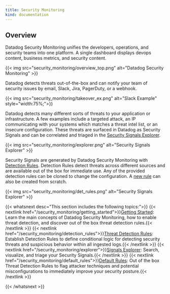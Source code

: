 ```yaml
---
title: Security Monitoring
kind: documentation
---
```


## Overview

Datadog Security Monitoring unifies the developers, operations, and security teams into one platform. A single dashboard displays devops content, business metrics, and security content. 

{{< img src="security_monitoring/overview_top.png" alt="Datadog Security Monitoring" >}}

Datadog detects threats out-of-the-box and can notify your team of security issues by email, Slack, Jira, PagerDuty, or a webhook. 

{{< img src="security_monitoring/takeover_ex.png" alt="Slack Example"  style="width:75%;">}}

Datadog detects many different sorts of threats to your application or infrastructure. A few examples include a targeted attack, an IP communicating with your systems which matches a threat intel list, or an insecure configuration. These threats are surfaced in Datadog as Security Signals and can be correlated and triaged in the [Security Signals Explorer][1]. 

{{< img src="security_monitoring/explorer.png" alt="Security Signals Explorer"  >}}

Security Signals are generated by Datadog Security Monitoring with [Detection Rules][2]. Detection Rules detect threats across different sources and are available out of the box for immediate use. Any of the provided detection rules can be cloned to change the configuration. A [new rule][3] can also be created from scratch.

{{< img src="security_monitoring/det_rules.png" alt="Security Signals Explorer" >}}

{{< whatsnext desc="This section includes the following topics:">}}
  {{< nextlink href="/security_monitoring/getting_started">}}<u>Getting Started</u>: Learn the main concepts of Datadog Security Monitoring, how to enable threat detection, and discover out of the box threat detection rules.{{< /nextlink >}}
  {{< nextlink href="/security_monitoring/detection_rules">}}<u>Threat Detection Rules</u>: Establish Detection Rules to define conditional logic for detecting security threats and suspicious behavior within all ingested logs.{{< /nextlink >}}
  {{< nextlink href="/security_monitoring/explorer">}}<u>Signals Explorer</u>: Search, visualize, and triage your Security Signals.{{< /nextlink >}}
  {{< nextlink href="/security_monitoring/default_rules">}}<u>Default Rules</u>: Out of the box Threat Detection Rules to flag attacker techniques and potential misconfigurations to immediately improve your security posture.{{< /nextlink >}}

{{< /whatsnext >}}

[1]: https://app.datadoghq.com/security
[2]: https://app.datadoghq.com/security/configuration/rules
[3]: https://app.datadoghq.com/security/configuration/rules/new
